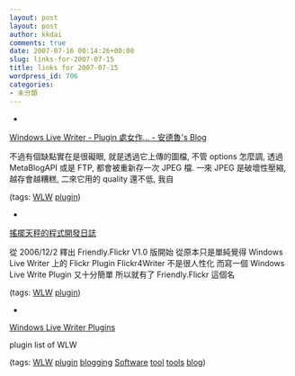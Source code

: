 ```yaml
---
layout: post
layout: post
author: kkdai
comments: true
date: 2007-07-16 00:14:26+00:00
slug: links-for-2007-07-15
title: links for 2007-07-15
wordpress_id: 706
categories:
- 未分類
---
```



	
  * 
		

[Windows Live Writer - Plugin 處女作... - 安德魯's Blog](http://community.chicken-house.net/blogs/chicken/archive/2007/02/07/windows-live-writer-plugin.aspx)


		

不過有個缺點實在是很礙眼, 就是透過它上傳的圖檔, 不管 options 怎麼調, 透過 MetaBlogAPI 或是 FTP, 都會被重新存一次 JPEG 檔. 一來 JPEG 是破壞性壓縮, 越存會越糟糕, 二來它用的 quality 還不低, 我自


		

(tags: [WLW](http://del.icio.us/kkdai/WLW) [plugin](http://del.icio.us/kkdai/plugin))


	

	
  * 
		

[搖擺天秤的程式開發日誌](http://richielin-programer.blogspot.com/index.html)


		

從 2006/12/2 釋出 Friendly.Flickr V1.0 版開始
從原本只是單純覺得 Windows Live Writer 上的 Flickr Plugin
Flickr4Writer 不是很人性化
而寫一個 Windows Live Write Plugin 又十分簡單
所以就有了 Friendly.Flickr 這個名


		

(tags: [WLW](http://del.icio.us/kkdai/WLW) [plugin](http://del.icio.us/kkdai/plugin))


	

	
  * 
		

[Windows Live Writer Plugins](http://wlwplugins.com/)


		

plugin list of WLW


		

(tags: [WLW](http://del.icio.us/kkdai/WLW) [plugin](http://del.icio.us/kkdai/plugin) [blogging](http://del.icio.us/kkdai/blogging) [Software](http://del.icio.us/kkdai/Software) [tool](http://del.icio.us/kkdai/tool) [tools](http://del.icio.us/kkdai/tools) [blog](http://del.icio.us/kkdai/blog))


	



